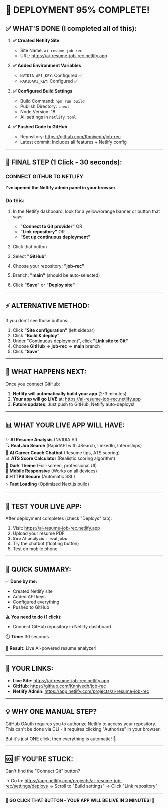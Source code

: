 # 🎉 DEPLOYMENT 95% COMPLETE!

## ✅ WHAT'S DONE (I completed all of this):

1. **✅ Created Netlify Site**
   - Site Name: `ai-resume-job-rec`
   - URL: https://ai-resume-job-rec.netlify.app

2. **✅ Added Environment Variables**
   - `NVIDIA_API_KEY`: Configured ✅
   - `RAPIDAPI_KEY`: Configured ✅

3. **✅ Configured Build Settings**
   - Build Command: `npm run build`
   - Publish Directory: `.next`
   - Node Version: 18
   - All settings in `netlify.toml`

4. **✅ Pushed Code to GitHub**
   - Repository: https://github.com/Knnivedh/job-rec
   - Latest commit: Includes all features + Netlify config

---

## 🔗 FINAL STEP (1 Click - 30 seconds):

### **CONNECT GITHUB TO NETLIFY**

**I've opened the Netlify admin panel in your browser.**

### **Do this:**

1. In the Netlify dashboard, look for a yellow/orange banner or button that says:
   - **"Connect to Git provider"** OR
   - **"Link repository"** OR
   - **"Set up continuous deployment"**

2. Click that button

3. Select **"GitHub"**

4. Choose your repository: **"job-rec"**

5. Branch: **"main"** (should be auto-selected)

6. Click **"Save"** or **"Deploy site"**

---

## ⚡ ALTERNATIVE METHOD:

If you don't see those buttons:

1. Click **"Site configuration"** (left sidebar)
2. Click **"Build & deploy"**
3. Under "Continuous deployment", click **"Link site to Git"**
4. Choose **GitHub** → **job-rec** → **main** branch
5. Click **"Save"**

---

## 🚀 WHAT HAPPENS NEXT:

Once you connect GitHub:

1. **Netlify will automatically build your app** (2-3 minutes)
2. **Your app will go LIVE** at: https://ai-resume-job-rec.netlify.app
3. **Future updates**: Just push to GitHub, Netlify auto-deploys!

---

## 📊 WHAT YOUR LIVE APP WILL HAVE:

✨ **AI Resume Analysis** (NVIDIA AI)  
🔍 **Real Job Search** (RapidAPI with JSearch, LinkedIn, Internships)  
💬 **AI Career Coach Chatbot** (Resume tips, ATS scoring)  
📊 **ATS Score Calculator** (Realistic scoring algorithm)  
🌙 **Dark Theme** (Full-screen, professional UI)  
📱 **Mobile Responsive** (Works on all devices)  
🔒 **HTTPS Secure** (Automatic SSL)  
⚡ **Fast Loading** (Optimized Next.js build)  

---

## 🧪 TEST YOUR LIVE APP:

After deployment completes (check "Deploys" tab):

1. Visit: https://ai-resume-job-rec.netlify.app
2. Upload your resume PDF
3. See AI analysis + real jobs
4. Try the chatbot (floating button)
5. Test on mobile phone

---

## 🎯 QUICK SUMMARY:

✅ **Done by me:**
- Created Netlify site
- Added API keys
- Configured everything
- Pushed to GitHub

⚠️  **You need to do (1 click):**
- Connect GitHub repository in Netlify dashboard

⏱️  **Time:** 30 seconds

🎉 **Result:** Live AI-powered resume analyzer!

---

## 🔗 YOUR LINKS:

- **Live Site**: https://ai-resume-job-rec.netlify.app
- **GitHub**: https://github.com/Knnivedh/job-rec
- **Netlify Admin**: https://app.netlify.com/projects/ai-resume-job-rec

---

## 💡 WHY ONE MANUAL STEP?

GitHub OAuth requires you to authorize Netlify to access your repository. 
This can't be done via CLI - it requires clicking "Authorize" in your browser.

But it's just ONE click, then everything is automatic! 🚀

---

## 🆘 IF YOU'RE STUCK:

Can't find the "Connect Git" button?

→ Go to: https://app.netlify.com/projects/ai-resume-job-rec/settings/deploys
→ Scroll to "Build settings"
→ Click "Link repository"

---

**🎯 GO CLICK THAT BUTTON - YOUR APP WILL BE LIVE IN 3 MINUTES! 🎯**


